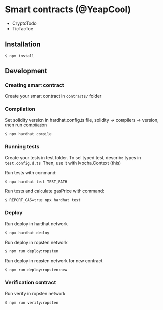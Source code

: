 # Smart contracts (@YeapCool)

- CryptoTodo
- TicTacToe

## Installation

```bash
$ npm install
```

## Development

### Creating smart contract

Create your smart contract in `contracts/` folder

### Compilation

Set solidity version in hardhat.config.ts file, solidity -> compilers -> version, then run compilation

```bash
$ npx hardhat compile
```

### Running tests

Create your tests in test folder. To set typed test, describe types in `test.config.d.ts`. Then, use it with
Mocha.Context (this)

Run tests with command:

```bash
$ npx hardhat test TEST_PATH
```

Run tests and calculate gasPrice with command:

```bash
$ REPORT_GAS=true npx hardhat test
```

### Deploy

Run deploy in hardhat network

```bash
$ npx hardhat deploy
```

Run deploy in ropsten network

```bash
$ npm run deploy:ropsten
```

Run deploy in ropsten network for new contract

```bash
$ npm run deploy:ropsten:new
```

### Verification contract

Run verify in ropsten network

```bash
$ npm run verify:ropsten
```
